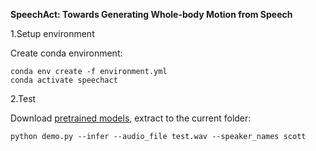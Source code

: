  **SpeechAct: Towards Generating Whole-body Motion from Speech** 


1.Setup environment

Create conda environment:

```
conda env create -f environment.yml
conda activate speechact
```
2.Test

Download [pretrained models](https://drive.google.com/file/d/1FPalJ3NK5EY_kzmBa6LChz2vN48ZNbSZ/view?usp=drive_link), extract to the current folder:

```
python demo.py --infer --audio_file test.wav --speaker_names scott
```



